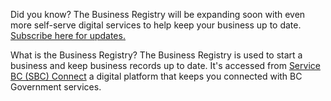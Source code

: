 Did you know? The Business Registry will be expanding soon with even more self-serve digital services to help keep your business up to date. [Subscribe here for updates.](https://www2.gov.bc.ca/gov/content/employment-business/business/managing-a-business/permits-licences/news-updates/modernization)

What is the Business Registry? The Business Registry is used to start a business and keep business records up to date. It's accessed from  [Service BC (SBC) Connect](https://www.bcregistry.gov.bc.ca) a digital platform that keeps you connected with BC Government services.